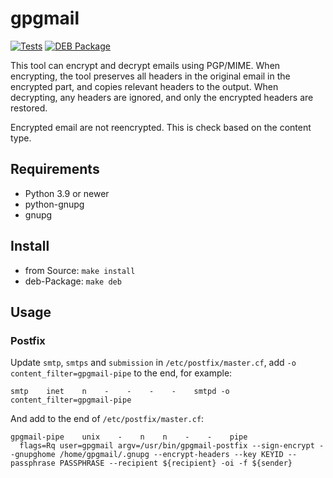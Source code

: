 # gpgmail

[![Tests](https://github.com/jnphilipp/gpgmail/actions/workflows/test.yml/badge.svg)](https://github.com/jnphilipp/gpgmail/actions/workflows/test.yml)
[![DEB Package](https://github.com/jnphilipp/gpgmail/actions/workflows/deb.yml/badge.svg)](https://github.com/jnphilipp/gpgmail/actions/workflows/deb.yml)

This tool can encrypt and decrypt emails using PGP/MIME. When encrypting,
the tool preserves all headers in the original email in the encrypted part, and
copies relevant headers to the output. When decrypting, any headers are
ignored, and only the encrypted headers are restored.

Encrypted email are not reencrypted. This is check based on the content type.

## Requirements

* Python 3.9 or newer
* python-gnupg
* gnupg


## Install

* from Source: ```make install```
* deb-Package: ```make deb```


## Usage

### Postfix

Update ```smtp```, ```smtps``` and ```submission``` in ```/etc/postfix/master.cf```, add ```-o content_filter=gpgmail-pipe``` to the end, for example:

```
smtp    inet    n    -    -    -    -    smtpd -o content_filter=gpgmail-pipe
```

And add to the end of ```/etc/postfix/master.cf```:

```
gpgmail-pipe    unix    -    n    n    -    -    pipe
  flags=Rq user=gpgmail argv=/usr/bin/gpgmail-postfix --sign-encrypt --gnupghome /home/gpgmail/.gnupg --encrypt-headers --key KEYID --passphrase PASSPHRASE --recipient ${recipient} -oi -f ${sender}
```
